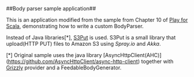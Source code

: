 ##Body parser sample application##

This is an application modified from the sample from Chapter 10 of
[Play for Scala](http://bit.ly/playscala), demonstrating how to write a
custom BodyParser.

Instead of Java libraries[*], [S3Put](https://github.com/cfchou/s3put)
is used. S3Put is a small library that upload(HTTP PUT) files to Amazon S3
using _Spray.io_ and _Akka_.


[*] Original sample uses the java library [AsyncHttpClient(AHC)]
(https://github.com/AsyncHttpClient/async-http-client) together with
[Grizzly](https://grizzly.java.net/) provider and a FeedableBodyGenerator.







